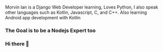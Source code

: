 

 Morvin Ian is a Django Web Developer learning, Loves Python,
 I also speak other languages such as Kotlin, Javascript, C, and C++.
 Also learning Android app development with Kotlin
 
### The Goal is to be a Nodejs Expert too

### Hi there 👋

